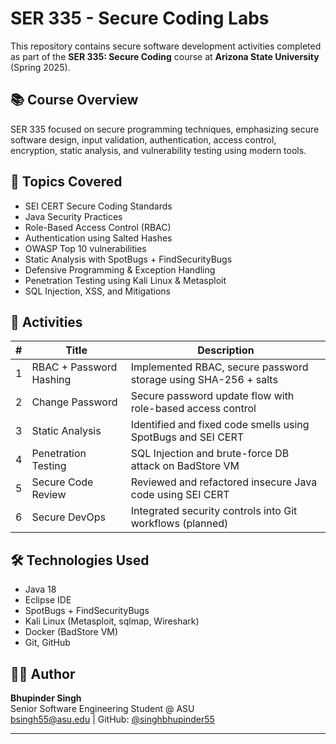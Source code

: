 # SER 335 - Secure Coding Labs

This repository contains secure software development activities completed as part of the **SER 335: Secure Coding** course at **Arizona State University** (Spring 2025).

## 📚 Course Overview

SER 335 focused on secure programming techniques, emphasizing secure software design, input validation, authentication, access control, encryption, static analysis, and vulnerability testing using modern tools.

## 🔐 Topics Covered

- SEI CERT Secure Coding Standards
- Java Security Practices
- Role-Based Access Control (RBAC)
- Authentication using Salted Hashes
- OWASP Top 10 vulnerabilities
- Static Analysis with SpotBugs + FindSecurityBugs
- Defensive Programming & Exception Handling
- Penetration Testing using Kali Linux & Metasploit
- SQL Injection, XSS, and Mitigations

## 🧪 Activities

| # | Title | Description |
|---|-------|-------------|
| 1 | RBAC + Password Hashing | Implemented RBAC, secure password storage using SHA-256 + salts |
| 2 | Change Password | Secure password update flow with role-based access control |
| 3 | Static Analysis | Identified and fixed code smells using SpotBugs and SEI CERT |
| 4 | Penetration Testing | SQL Injection and brute-force DB attack on BadStore VM |
| 5 | Secure Code Review | Reviewed and refactored insecure Java code using SEI CERT |
| 6 | Secure DevOps | Integrated security controls into Git workflows (planned) |

## 🛠️ Technologies Used

- Java 18
- Eclipse IDE
- SpotBugs + FindSecurityBugs
- Kali Linux (Metasploit, sqlmap, Wireshark)
- Docker (BadStore VM)
- Git, GitHub

## 👨‍💻 Author

**Bhupinder Singh**  
Senior Software Engineering Student @ ASU  
bsingh55@asu.edu | GitHub: [@singhbhupinder55](https://github.com/singhbhupinder55)

---
